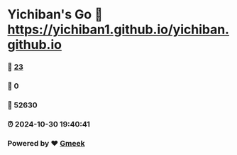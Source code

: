 # Yichiban's Go :link: https://yichiban1.github.io/yichiban.github.io 
### :page_facing_up: [23](https://yichiban1.github.io/yichiban.github.io/tag.html) 
### :speech_balloon: 0 
### :hibiscus: 52630 
### :alarm_clock: 2024-10-30 19:40:41 
### Powered by :heart: [Gmeek](https://github.com/Meekdai/Gmeek)
